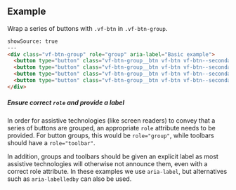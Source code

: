 ## Example

Wrap a series of buttons with `.vf-btn` in `.vf-btn-group`.

```html
showSource: true
---
<div class="vf-btn-group" role="group" aria-label="Basic example">
  <button type="button" class="vf-btn-group__btn vf-btn vf-btn--secondary">Left</button>
  <button type="button" class="vf-btn-group__btn vf-btn vf-btn--secondary">Middle</button>
  <button type="button" class="vf-btn-group__btn vf-btn vf-btn--secondary">Middle</button>
  <button type="button" class="vf-btn-group__btn vf-btn vf-btn--secondary">Right</button>
</div>
```

##### Ensure correct `role` and provide a label

In order for assistive technologies (like screen readers) to convey that a series of buttons are grouped, an appropriate `role` attribute needs to be provided. For button groups, this would be `role="group"`, while toolbars should have a `role="toolbar"`.

In addition, groups and toolbars should be given an explicit label as most assistive technologies will otherwise not announce them, even with a correct role attribute. In these examples we use `aria-label`, but alternatives such as `aria-labelledby` can also be used.